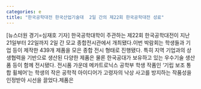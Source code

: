 ```yaml
---
categories: e
title: "한국공학대전 한국산업기술대  2일 간의 제22회 한국공학대전 성료"
---
```

[뉴스더원 경기=심재호 기자] 한국공학대학이 주관하는 제22회 한국공학대전이 지난 21일부터 22일까지 2일 간 모교 종합전시관에서 개최됐다.이번 박람회는 학생들과 기업 등이 제작한 439개 제품을 모은 종합 전시 형태로 진행됐다. 특히 지역 기업과의 상생협력을 기반으로 생산된 다양한 제품은 물론 한국공대가 보유하고 있는 우수기술 생산품 등이 함께 전시됐다. 전시품 가운데 메카트로닉스 공학부 학생 작품인 ‘기립 보조 통합 휠체어’는 학생의 작은 공학적 아이디어가 고령자의 낙상 사고를 방지하는 작품성을 인정받아 시선을 끌었다.제품은